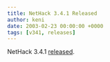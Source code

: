 ```yaml
---
title: NetHack 3.4.1 Released
author: keni
date: 2003-02-23 00:00:00 +0000
tags: [v341, releases]
---
```

NetHack 3.4.1 [released][version-341].

[version-341]: #TODO
